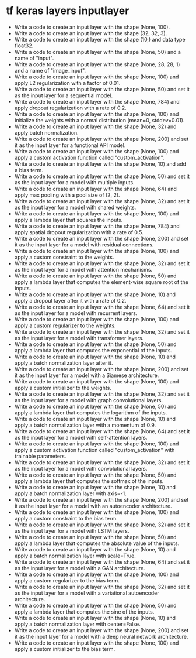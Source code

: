 # tf keras layers inputlayer

- Write a code to create an input layer with the shape (None, 100).
- Write a code to create an input layer with the shape (32, 32, 3).
- Write a code to create an input layer with the shape (10,) and data type float32.
- Write a code to create an input layer with the shape (None, 50) and a name of "input".
- Write a code to create an input layer with the shape (None, 28, 28, 1) and a name of "image_input".
- Write a code to create an input layer with the shape (None, 100) and apply L2 regularization with a factor of 0.01.
- Write a code to create an input layer with the shape (None, 50) and set it as the input layer for a sequential model.
- Write a code to create an input layer with the shape (None, 784) and apply dropout regularization with a rate of 0.2.
- Write a code to create an input layer with the shape (None, 100) and initialize the weights with a normal distribution (mean=0, stddev=0.01).
- Write a code to create an input layer with the shape (None, 32) and apply batch normalization.
- Write a code to create an input layer with the shape (None, 200) and set it as the input layer for a functional API model.
- Write a code to create an input layer with the shape (None, 100) and apply a custom activation function called "custom_activation".
- Write a code to create an input layer with the shape (None, 10) and add a bias term.
- Write a code to create an input layer with the shape (None, 50) and set it as the input layer for a model with multiple inputs.
- Write a code to create an input layer with the shape (None, 64) and apply max pooling with a pool size of (2, 2).
- Write a code to create an input layer with the shape (None, 32) and set it as the input layer for a model with shared weights.
- Write a code to create an input layer with the shape (None, 100) and apply a lambda layer that squares the inputs.
- Write a code to create an input layer with the shape (None, 784) and apply spatial dropout regularization with a rate of 0.5.
- Write a code to create an input layer with the shape (None, 200) and set it as the input layer for a model with residual connections.
- Write a code to create an input layer with the shape (None, 100) and apply a custom constraint to the weights.
- Write a code to create an input layer with the shape (None, 32) and set it as the input layer for a model with attention mechanisms.
- Write a code to create an input layer with the shape (None, 50) and apply a lambda layer that computes the element-wise square root of the inputs.
- Write a code to create an input layer with the shape (None, 10) and apply a dropout layer after it with a rate of 0.2.
- Write a code to create an input layer with the shape (None, 64) and set it as the input layer for a model with recurrent layers.
- Write a code to create an input layer with the shape (None, 100) and apply a custom regularizer to the weights.
- Write a code to create an input layer with the shape (None, 32) and set it as the input layer for a model with transformer layers.
- Write a code to create an input layer with the shape (None, 50) and apply a lambda layer that computes the exponential of the inputs.
- Write a code to create an input layer with the shape (None, 10) and apply a batch normalization layer after it.
- Write a code to create an input layer with the shape (None, 200) and set it as the input layer for a model with a Siamese architecture.
- Write a code to create an input layer with the shape (None, 100) and apply a custom initializer to the weights.
- Write a code to create an input layer with the shape (None, 32) and set it as the input layer for a model with graph convolutional layers.
- Write a code to create an input layer with the shape (None, 50) and apply a lambda layer that computes the logarithm of the inputs.
- Write a code to create an input layer with the shape (None, 10) and apply a batch normalization layer with a momentum of 0.9.
- Write a code to create an input layer with the shape (None, 64) and set it as the input layer for a model with self-attention layers.
- Write a code to create an input layer with the shape (None, 100) and apply a custom activation function called "custom_activation" with trainable parameters.
- Write a code to create an input layer with the shape (None, 32) and set it as the input layer for a model with convolutional layers.
- Write a code to create an input layer with the shape (None, 50) and apply a lambda layer that computes the softmax of the inputs.
- Write a code to create an input layer with the shape (None, 10) and apply a batch normalization layer with axis=-1.
- Write a code to create an input layer with the shape (None, 200) and set it as the input layer for a model with an autoencoder architecture.
- Write a code to create an input layer with the shape (None, 100) and apply a custom constraint to the bias term.
- Write a code to create an input layer with the shape (None, 32) and set it as the input layer for a model with LSTM layers.
- Write a code to create an input layer with the shape (None, 50) and apply a lambda layer that computes the absolute value of the inputs.
- Write a code to create an input layer with the shape (None, 10) and apply a batch normalization layer with scale=True.
- Write a code to create an input layer with the shape (None, 64) and set it as the input layer for a model with a GAN architecture.
- Write a code to create an input layer with the shape (None, 100) and apply a custom regularizer to the bias term.
- Write a code to create an input layer with the shape (None, 32) and set it as the input layer for a model with a variational autoencoder architecture.
- Write a code to create an input layer with the shape (None, 50) and apply a lambda layer that computes the sine of the inputs.
- Write a code to create an input layer with the shape (None, 10) and apply a batch normalization layer with center=False.
- Write a code to create an input layer with the shape (None, 200) and set it as the input layer for a model with a deep neural network architecture.
- Write a code to create an input layer with the shape (None, 100) and apply a custom initializer to the bias term.